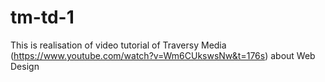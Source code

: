 # tm-td-1
This is realisation of video tutorial of Traversy Media (https://www.youtube.com/watch?v=Wm6CUkswsNw&t=176s) about Web Design

